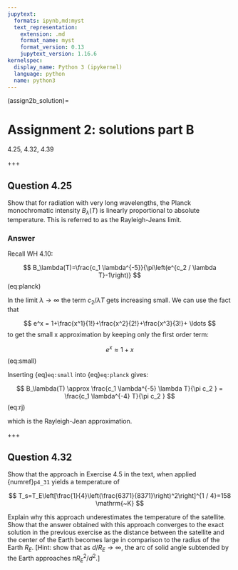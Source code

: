 ```yaml
---
jupytext:
  formats: ipynb,md:myst
  text_representation:
    extension: .md
    format_name: myst
    format_version: 0.13
    jupytext_version: 1.16.6
kernelspec:
  display_name: Python 3 (ipykernel)
  language: python
  name: python3
---
```


(assign2b_solution)=
# Assignment 2: solutions part B

 4.25,  4.32, 4.39

+++

## Question 4.25

Show that for radiation with very long wavelengths, the Planck monochromatic intensity $B_λ (T)$ is linearly proportional to absolute temperature. This is referred to as the Rayleigh-Jeans limit.

### Answer

Recall WH 4.10:

$$
B_\lambda(T)=\frac{c_1 \lambda^{-5}}{\pi\left(e^{c_2 / \lambda T}-1\right)}
$$ (eq:planck)

In the limit $\lambda \rightarrow \infty$ the term $c_2 / \lambda T$ gets increasing small.  We can use the fact that 

$$
e^x  = 1+\frac{x^1}{1!}+\frac{x^2}{2!}+\frac{x^3}{3!}+ \ldots
$$
to get the small x approximation by keeping only the first order term:

$$
e^x  \approx 1+ x
$$ (eq:small)

Inserting {eq}`eq:small` into {eq}`eq:planck` gives:

$$
B_\lambda(T) \approx \frac{c_1 \lambda^{-5} \lambda T}{\pi  c_2 } = \frac{c_1 \lambda^{-4} T}{\pi  c_2 } 
$$ (eq:rj)

which is the Rayleigh-Jean approximation.

+++

## Question 4.32

Show that the approach in Exercise 4.5 in the text, when applied {numref}`p4_31` yields a temperature of

$$
T_s=T_E\left[\frac{1}{4}\left(\frac{6371}{8371}\right)^2\right]^{1 / 4}=158 \mathrm{~K}
$$


Explain why this approach underestimates the temperature of the satellite. Show that the answer obtained with this approach converges to the exact solution in the previous exercise as the distance between the satellite and the center of the Earth becomes large in comparison to the radius of the Earth $R_E$. [Hint: show that as $d / R_E \rightarrow \infty$, the arc of solid angle subtended by the Earth approaches $\pi R_E^2 / d^2$.]

```{code-cell} ipython3

```
